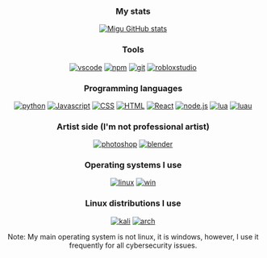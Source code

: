 <div align="center">
  
  ### My stats
  [![Migu GitHub stats](https://github-readme-stats.vercel.app/api?username=migu-star&show_icons=true&theme=transparent)](https://github.com/migu-star)

  ### Tools
  [![vscode](https://img.shields.io/badge/vscode-030314?style=for-the-badge&logo=visual-studio-code&logoColor=D6E7FF)](https://code.visualstudio.com/)
  [![npm](https://img.shields.io/badge/npm-030314?style=for-the-badge&logo=npm&logoColor=D6E7FF)](https://www.npmjs.com/)
  [![git](https://img.shields.io/badge/git-030314?style=for-the-badge&logo=git&logoColor=D6E7FF)](https://git-scm.com/)
  [![robloxstudio](https://img.shields.io/badge/Roblox%20Studio-030314?style=for-the-badge&logo=roblox&logoColor=D6E7FF)](https://www.roblox.com/create)
  
  ### Programming languages
  [![python](https://img.shields.io/badge/python-030314?style=for-the-badge&logo=python&logoColor=D6E7FF)](https://www.python.org/)
  [![Javascript](https://img.shields.io/badge/Javascript-030314?style=for-the-badge&logo=javascript&logoColor=D6E7FF)](https://en.wikipedia.org/wiki/JavaScript)
  [![CSS](https://img.shields.io/badge/CSS-030314?style=for-the-badge&logo=css3&logoColor=D6E7FF)](https://en.wikipedia.org/wiki/CSS)
  [![HTML](https://img.shields.io/badge/HTML-030314?style=for-the-badge&logo=html5&logoColor=D6E7FF)](https://en.wikipedia.org/wiki/HTML)
  [![React](https://img.shields.io/badge/React-030314?style=for-the-badge&logo=react&logoColor=D6E7FF)](https://reactjs.org/)
  [![node.js](https://img.shields.io/badge/Node.js-030314?style=for-the-badge&logo=node.js&logoColor=D6E7FF)](https://nodejs.org/en/)
  [![lua](https://img.shields.io/badge/Lua-030314?style=for-the-badge&logo=lua&logoColor=D6E7FF)](https://www.lua.org/)
  [![luau](https://img.shields.io/badge/LuaU-030314?style=for-the-badge&logo=roblox&logoColor=D6E7FF)](https://luau-lang.org/)
  
  ### Artist side (I'm not professional artist)
  [![photoshop](https://img.shields.io/badge/photoshop-030314?style=for-the-badge&logo=adobe-photoshop&logoColor=D6E7FF)](https://www.adobe.com/products/photoshop.html)
  [![blender](https://img.shields.io/badge/blender-030314?style=for-the-badge&logo=blender&logoColor=D6E7FF)](https://www.blender.org/)
  
  ### Operating systems I use
  [![linux](https://img.shields.io/badge/linux-030314?style=for-the-badge&logo=linux&logoColor=D6E7FF)](https://www.linux.org/)
  [![win](https://img.shields.io/badge/win-030314?style=for-the-badge&logo=windows&logoColor=D6E7FF)](https://www.microsoft.com/en-us/windows)
  
  ### Linux distributions I use
  [![kali](https://img.shields.io/badge/Kali%20Linux-030314?style=for-the-badge&logo=kali%20linux&logoColor=D6E7FF)](https://www.kali.org/)
  [![arch](https://img.shields.io/badge/Arch%20Linux-030314?style=for-the-badge&logo=arch%20linux&logoColor=D6E7FF)](https://archlinux.org/)
  
  Note: My main operating system is not linux, it is windows, however, I use it frequently for all cybersecurity issues.
</div>
